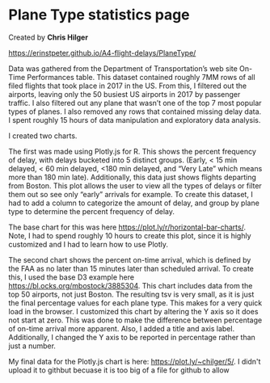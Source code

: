 # Plane Type statistics page

Created by **Chris Hilger**

https://erinstpeter.github.io/A4-flight-delays/PlaneType/

Data was gathered from the Department of Transportation’s web site On-Time Performances table. This dataset contained roughly 7MM rows of all filed flights that took place in 2017 in the US. From this, I filtered out the airports, leaving only the 50 busiest US airports in 2017 by passenger traffic.  I also filtered out any plane that wasn’t one of the top 7 most popular types of planes. I also removed any rows that contained missing delay data. I spent roughly 15 hours of data manipulation and exploratory data analysis.

I created two charts. 

The first was made using Plotly.js for R. This shows the percent frequency of delay, with delays bucketed into 5 distinct groups. (Early, < 15 min delayed, < 60 min delayed, <180 min delayed, and “Very Late” which means more than 180 min late).  Additionally, this data just shows flights departing from Boston. This plot allows the user to view all the types of delays or filter them out so see only “early” arrivals for example. To create this dataset, I had to add a column to categorize the amount of delay, and group by plane type to determine the percent frequency of delay. 

The base chart for this was here https://plot.ly/r/horizontal-bar-charts/. Note, I had to spend roughly 10 hours to create this plot, since it is highly customized and I had to learn how to use Plotly. 

The second chart shows the percent on-time arrival, which is defined by the FAA as no later than 15 minutes later than scheduled arrival. To create this, I used the base D3 example here https://bl.ocks.org/mbostock/3885304. This chart includes data from the top 50 airports, not just Boston. The resulting tsv is very small, as it is just the final percentage values for each plane type. This makes for a very quick load in the browser. I customized this chart by altering the Y axis so it does not start at zero. This was done to make the difference between percentage of on-time arrival more apparent. Also, I added a title and axis label.  Additionally, I changed the Y axis to be reported in percentage rather than just a number.

My final data for the Plotly.js chart is here: https://plot.ly/~chilger/5/. I didn't upload it to githbut becuase it is too big of a file for github to allow
